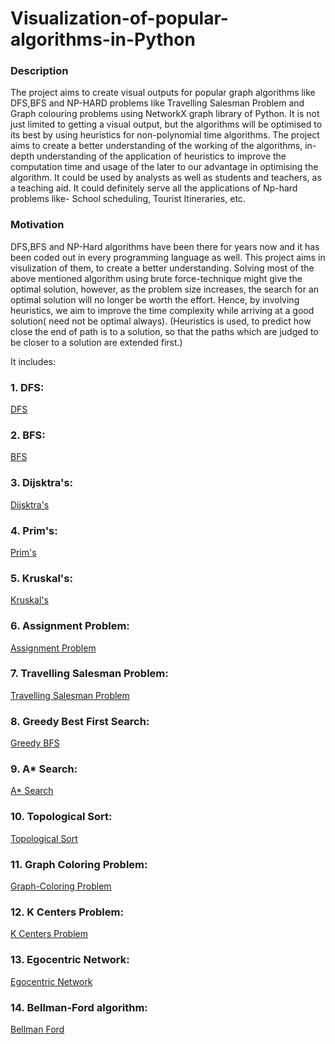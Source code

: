 # Visualization-of-popular-algorithms-in-Python

### Description

The project aims to create visual outputs for popular graph algorithms like DFS,BFS and NP-HARD problems like Travelling Salesman Problem and Graph colouring problems using NetworkX graph library of Python. It is not just limited to getting a visual output, but the algorithms will be optimised to its best by using heuristics for non-polynomial time algorithms. The project aims to create a better understanding of the working of the algorithms, in-depth understanding of the application of heuristics to improve the computation time and usage of the later to our advantage in optimising the algorithm. It could be used by analysts as well as students and teachers, as a teaching aid. It could definitely serve all the applications of Np-hard problems like- School scheduling, Tourist Itineraries, etc.

### Motivation

DFS,BFS and NP-Hard algorithms have been there for years now and it has been coded out in every programming language as well. This project aims in visulization of them, to create a better understanding. Solving most of the above mentioned algorithm using brute force-technique might give the optimal solution, however, as the problem size increases, the search for an optimal solution will no longer be worth the effort. Hence, by involving heuristics, we aim to improve the time complexity while arriving at a good solution( need not be optimal always). (Heuristics is used, to predict how close the end of path is to a solution, so that the paths which are judged to be closer to a solution are extended first.)

It includes:
### 1. DFS:
[DFS](/DFS)
### 2. BFS:
[BFS](/BFS)
### 3. Dijsktra's:
[Dijsktra's](/Dijsktra's)
### 4. Prim's:
[Prim's](/Prim's)
### 5. Kruskal's:
[Kruskal's](/Kruskal's)
### 6. Assignment Problem:
[Assignment Problem](/Assignment%20Problem)
### 7. Travelling Salesman Problem:
[Travelling Salesman Problem](/Travelling%20Salesman%20Problem)
### 8. Greedy Best First Search:
[Greedy BFS](/Greedy%20BFS)
### 9. A* Search:
[A* Search](/A_star_search)
### 10. Topological Sort:
[Topological Sort](/Topological%20Sort)
### 11. Graph Coloring Problem:
[Graph-Coloring Problem](/Graph%20Coloring)
### 12. K Centers Problem:
[K Centers Problem](/K%20Centers%20Problem)
### 13. Egocentric Network:
[Egocentric Network](/Egocentric%20Network)
### 14. Bellman-Ford algorithm:
[Bellman Ford](/BellmanFord)
